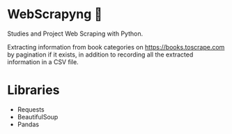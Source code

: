 # WebScrapyng 💫

Studies and Project Web Scraping with Python.

Extracting information from book categories on https://books.toscrape.com by pagination if it exists, in addition to recording all the extracted information in a CSV file.

# Libraries
- Requests
- BeautifulSoup
- Pandas
